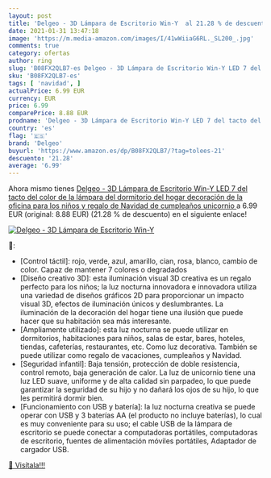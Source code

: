 ```yaml
---
layout: post
title: 'Delgeo - 3D Lámpara de Escritorio Win-Y  al 21.28 % de descuento'
date: 2021-01-31 13:47:18
image: 'https://m.media-amazon.com/images/I/41wWiiaG6RL._SL200_.jpg'
comments: true
category: ofertas
author: ring
slug: 'B08FX2QLB7-es Delgeo - 3D Lámpara de Escritorio Win-Y LED 7 del tacto...'
sku: 'B08FX2QLB7-es'
tags: [ 'navidad', ]
actualPrice: 6.99 EUR
currency: EUR
price: 6.99
comparePrice: 8.88 EUR
prodname: 'Delgeo - 3D Lámpara de Escritorio Win-Y LED 7 del tacto del color de la lámpara del dormitorio del hogar decoración de la oficina para los niños y regalo de Navidad de cumpleaños  unicornio '
country: 'es'
flag: '🇪🇸'
brand: 'Delgeo'
buyurl: 'https://www.amazon.es/dp/B08FX2QLB7/?tag=tolees-21'
descuento: '21.28'
average: '6.99'
---
```


Ahora mismo tienes [Delgeo - 3D Lámpara de Escritorio Win-Y LED 7 del tacto del color de la lámpara del dormitorio del hogar decoración de la oficina para los niños y regalo de Navidad de cumpleaños  unicornio ](https://www.amazon.es/dp/B08FX2QLB7/?tag=tolees-21) a 6.99 EUR (original: 8.88 EUR) (21.28 %  de descuento) en el siguiente enlace!

[![Delgeo - 3D Lámpara de Escritorio Win-Y ](https://m.media-amazon.com/images/I/41wWiiaG6RL._SL200_.jpg)](https://www.amazon.es/dp/B08FX2QLB7/?tag=tolees-21)

🔎:

- [Control táctil]: rojo, verde, azul, amarillo, cian, rosa, blanco, cambio de color. Capaz de mantener 7 colores o degradados
- [Diseño creativo 3D]: esta iluminación visual 3D creativa es un regalo perfecto para los niños; la luz nocturna innovadora e innovadora utiliza una variedad de diseños gráficos 2D para proporcionar un impacto visual 3D, efectos de iluminación únicos y deslumbrantes. La iluminación de la decoración del hogar tiene una ilusión que puede hacer que su habitación sea más interesante.
- [Ampliamente utilizado]: esta luz nocturna se puede utilizar en dormitorios, habitaciones para niños, salas de estar, bares, hoteles, tiendas, cafeterías, restaurantes, etc. Como luz decorativa. También se puede utilizar como regalo de vacaciones, cumpleaños y Navidad.
- [Seguridad infantil]: Baja tensión, protección de doble resistencia, control remoto, baja generación de calor. La luz de unicornio tiene una luz LED suave, uniforme y de alta calidad sin parpadeo, lo que puede garantizar la seguridad de su hijo y no dañará los ojos de su hijo, lo que les permitirá dormir bien.
- [Funcionamiento con USB y batería]: la luz nocturna creativa se puede operar con USB y 3 baterías AA (el producto no incluye baterías), lo cual es muy conveniente para su uso; el cable USB de la lámpara de escritorio se puede conectar a computadoras portátiles, computadoras de escritorio, fuentes de alimentación móviles portátiles, Adaptador de cargador USB.

[🛒 Visítala!!!](https://www.amazon.es/dp/B08FX2QLB7/?tag=tolees-21)
